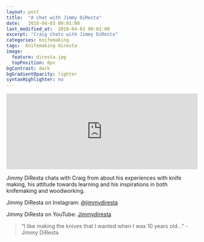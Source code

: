 ```yaml
---
layout: post
title:  "A chat with Jimmy DiResta"
date:   2018-04-03 00:01:00
last_modified_at:  2018-04-03 00:01:00
excerpt: "Craig chats with Jimmy DiResta"
categories: knifemaking
tags:  knifemaking diresta
image:
  feature: diresta.jpg
  topPosition: 0px
bgContrast: dark
bgGradientOpacity: lighter
syntaxHighlighter: no
---
```



<iframe frameborder='0' height='200px' scrolling='no' seamless src='https://embed.simplecast.com/852703ce?color=f5f5f5' width='100%'></iframe>


Jimmy DiResta chats with Craig from about his experiences with knife making, his attitude towards learning and his inspirations in both knifemaking and woodworking.

Jimmy DiResta on Instagram: <a href="http://www.instagram.com/jimmydiresta">@jimmydiresta</a>

Jimmy DiResta on YouTube: <a href="https://www.youtube.com/user/jimmydiresta">Jimmydiresta</a>



 


<blockquote class="largeQuote">“I like making the knives that I wanted when I was 10 years old...” - Jimmy DiResta</blockquote>




